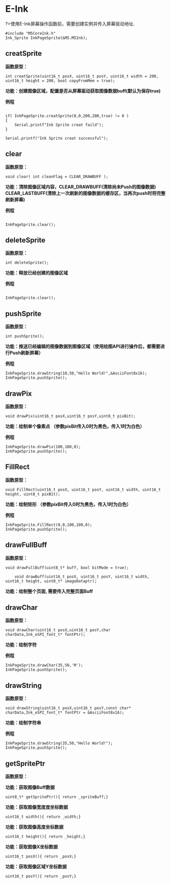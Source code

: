 # E-Ink

?>使用E-Ink屏幕操作函数前，需要创建实例并传入屏幕驱动地址.

```
#include "M5CoreInk.h"
Ink_Sprite InkPageSprite(&M5.M5Ink);
```

## creatSprite

**函数原型：**

`int creatSprite(uint16_t posX,
                 uint16_t posY,
                 uint16_t width = 200,
                 uint16_t height = 200,
                 bool copyFromMem = true);
`

**功能：创建图像区域，配置是否从屏幕驱动获取图像数据buff(默认为保存true)**

**例程**

```arduino

if( InkPageSprite.creatSprite(0,0,200,200,true) != 0 )
{
    Serial.printf"Ink Sprite creat faild");
}

Serial.printf("Ink Sprite creat successful");

```

## clear

**函数原型：**

`void clear( int cleanFlag = CLEAR_DRAWBUFF );`

**功能：清除图像区域内容，CLEAR_DRAWBUFF(清除尚未Push的图像数据) CLEAR_LASTBUFF(清除上一次刷新的图像数据的缓存区，当再次push时将完整刷新屏幕)**


**例程**

```arduino

InkPageSprite.clear();

```


## deleteSprite

**函数原型：**

`int deleteSprite();`

**功能：释放已经创建的图像区域**

**例程**

```arduino

InkPageSprite.clear();

```

## pushSprite

**函数原型：**

`int pushSprite();`

**功能：推送已经编辑的图像数据到图像区域（使用绘图API进行操作后，都需要进行Push刷新屏幕）**

**例程**

```arduino
InkPageSprite.drawString(10,50,"Hello World!",&AsciiFont8x16);
InkPageSprite.pushSprite();
```

## drawPix

**函数原型：**

`void drawPix(uint16_t posX,uint16_t posY,uint8_t pixBit);`

**功能：绘制单个像素点 （参数pixBit传入0时为黑色，传入1时为白色）**

**例程**

```arduino
InkPageSprite.drawPix(100,100,0);
InkPageSprite.pushSprite();
```


## FillRect

**函数原型：**

`void FillRect(uint16_t posX,
               uint16_t posY,
               uint16_t width,
               uint16_t height,
               uint8_t pixBit);`

**功能：绘制矩形 （参数pixBit传入0时为黑色，传入1时为白色）**

**例程**

```arduino
InkPageSprite.FillRect(0,0,100,100,0);
InkPageSprite.pushSprite();
```


## drawFullBuff

**函数原型：**

`void drawFullBuff(uint8_t* buff, bool bitMode = true);`

`    void drawBuff(uint16_t posX,
                  uint16_t posY,
                  uint16_t width,
                  uint16_t height,
                  uint8_t* imageDataptr);`


**功能：绘制整个页面, 需要传入完整页面Buff**


## drawChar

**函数原型：**

`void drawChar(uint16_t posX,uint16_t posY,char charData,Ink_eSPI_font_t* fontPtr);`


**功能：绘制字符**

**例程**

```arduino
InkPageSprite.drawChar(35,50,'M');
InkPageSprite.pushSprite();
```

## drawString

**函数原型：**

`void drawString(uint16_t posX,uint16_t posY,const char* charData,Ink_eSPI_font_t* fontPtr = &AsciiFont8x16);`


**功能：绘制字符串**

**例程**

```arduino
InkPageSprite.drawString(35,50,"Hello World!");
InkPageSprite.pushSprite();
```

## getSpritePtr

**函数原型：**

**功能：获取图像Buff数据**

`uint8_t* getSpritePtr(){ return _spriteBuff;}`

**功能：获取图像宽度度坐标数据**

`uint16_t width(){ return _width;}`

**功能：获取图像高度坐标数据**

`uint16_t height(){ return _height;}`

**功能：获取图像X坐标数据**

`uint16_t posX(){ return _posX;}`

**功能：获取图像区域Y坐标数据**

`uint16_t posY(){ return _posY;}`

